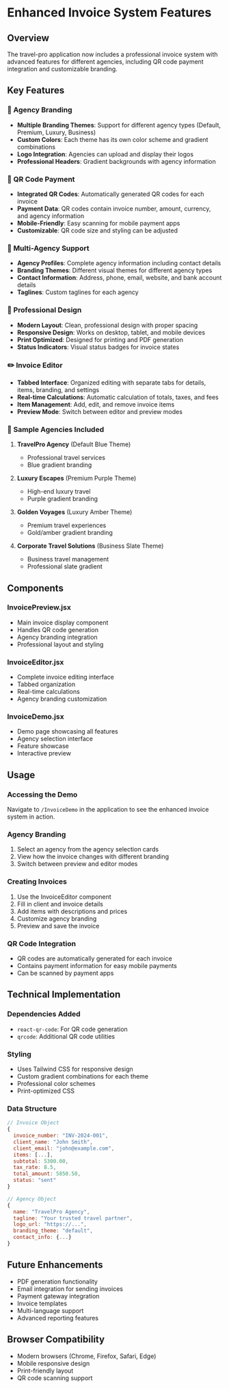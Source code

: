 # Enhanced Invoice System Features

## Overview
The travel-pro application now includes a professional invoice system with advanced features for different agencies, including QR code payment integration and customizable branding.

## Key Features

### 🎨 Agency Branding
- **Multiple Branding Themes**: Support for different agency types (Default, Premium, Luxury, Business)
- **Custom Colors**: Each theme has its own color scheme and gradient combinations
- **Logo Integration**: Agencies can upload and display their logos
- **Professional Headers**: Gradient backgrounds with agency information

### 📱 QR Code Payment
- **Integrated QR Codes**: Automatically generated QR codes for each invoice
- **Payment Data**: QR codes contain invoice number, amount, currency, and agency information
- **Mobile-Friendly**: Easy scanning for mobile payment apps
- **Customizable**: QR code size and styling can be adjusted

### 🏢 Multi-Agency Support
- **Agency Profiles**: Complete agency information including contact details
- **Branding Themes**: Different visual themes for different agency types
- **Contact Information**: Address, phone, email, website, and bank account details
- **Taglines**: Custom taglines for each agency

### 📄 Professional Design
- **Modern Layout**: Clean, professional design with proper spacing
- **Responsive Design**: Works on desktop, tablet, and mobile devices
- **Print Optimized**: Designed for printing and PDF generation
- **Status Indicators**: Visual status badges for invoice states

### ✏️ Invoice Editor
- **Tabbed Interface**: Organized editing with separate tabs for details, items, branding, and settings
- **Real-time Calculations**: Automatic calculation of totals, taxes, and fees
- **Item Management**: Add, edit, and remove invoice items
- **Preview Mode**: Switch between editor and preview modes

### 🎯 Sample Agencies Included
1. **TravelPro Agency** (Default Blue Theme)
   - Professional travel services
   - Blue gradient branding

2. **Luxury Escapes** (Premium Purple Theme)
   - High-end luxury travel
   - Purple gradient branding

3. **Golden Voyages** (Luxury Amber Theme)
   - Premium travel experiences
   - Gold/amber gradient branding

4. **Corporate Travel Solutions** (Business Slate Theme)
   - Business travel management
   - Professional slate gradient

## Components

### InvoicePreview.jsx
- Main invoice display component
- Handles QR code generation
- Agency branding integration
- Professional layout and styling

### InvoiceEditor.jsx
- Complete invoice editing interface
- Tabbed organization
- Real-time calculations
- Agency branding customization

### InvoiceDemo.jsx
- Demo page showcasing all features
- Agency selection interface
- Feature showcase
- Interactive preview

## Usage

### Accessing the Demo
Navigate to `/InvoiceDemo` in the application to see the enhanced invoice system in action.

### Agency Branding
1. Select an agency from the agency selection cards
2. View how the invoice changes with different branding
3. Switch between preview and editor modes

### Creating Invoices
1. Use the InvoiceEditor component
2. Fill in client and invoice details
3. Add items with descriptions and prices
4. Customize agency branding
5. Preview and save the invoice

### QR Code Integration
- QR codes are automatically generated for each invoice
- Contains payment information for easy mobile payments
- Can be scanned by payment apps

## Technical Implementation

### Dependencies Added
- `react-qr-code`: For QR code generation
- `qrcode`: Additional QR code utilities

### Styling
- Uses Tailwind CSS for responsive design
- Custom gradient combinations for each theme
- Professional color schemes
- Print-optimized CSS

### Data Structure
```javascript
// Invoice Object
{
  invoice_number: "INV-2024-001",
  client_name: "John Smith",
  client_email: "john@example.com",
  items: [...],
  subtotal: 5300.00,
  tax_rate: 8.5,
  total_amount: 5850.50,
  status: "sent"
}

// Agency Object
{
  name: "TravelPro Agency",
  tagline: "Your trusted travel partner",
  logo_url: "https://...",
  branding_theme: "default",
  contact_info: {...}
}
```

## Future Enhancements
- PDF generation functionality
- Email integration for sending invoices
- Payment gateway integration
- Invoice templates
- Multi-language support
- Advanced reporting features

## Browser Compatibility
- Modern browsers (Chrome, Firefox, Safari, Edge)
- Mobile responsive design
- Print-friendly layout
- QR code scanning support 